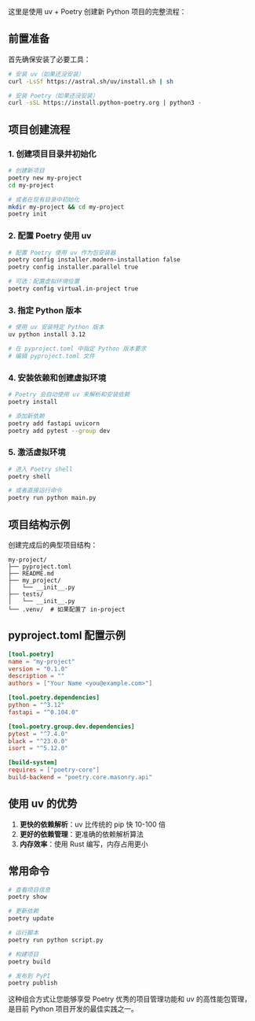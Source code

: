 这里是使用 uv + Poetry 创建新 Python 项目的完整流程：

## 前置准备

首先确保安装了必要工具：
```bash
# 安装 uv（如果还没安装）
curl -LsSf https://astral.sh/uv/install.sh | sh

# 安装 Poetry（如果还没安装）
curl -sSL https://install.python-poetry.org | python3 -
```

## 项目创建流程

### 1. 创建项目目录并初始化
```bash
# 创建新项目
poetry new my-project
cd my-project

# 或者在现有目录中初始化
mkdir my-project && cd my-project
poetry init
```

### 2. 配置 Poetry 使用 uv
```bash
# 配置 Poetry 使用 uv 作为包安装器
poetry config installer.modern-installation false
poetry config installer.parallel true

# 可选：配置虚拟环境位置
poetry config virtual.in-project true
```

### 3. 指定 Python 版本
```bash
# 使用 uv 安装特定 Python 版本
uv python install 3.12

# 在 pyproject.toml 中指定 Python 版本要求
# 编辑 pyproject.toml 文件
```

### 4. 安装依赖和创建虚拟环境
```bash
# Poetry 会自动使用 uv 来解析和安装依赖
poetry install

# 添加新依赖
poetry add fastapi uvicorn
poetry add pytest --group dev
```

### 5. 激活虚拟环境
```bash
# 进入 Poetry shell
poetry shell

# 或者直接运行命令
poetry run python main.py
```

## 项目结构示例

创建完成后的典型项目结构：
```
my-project/
├── pyproject.toml
├── README.md
├── my_project/
│   └── __init__.py
├── tests/
│   └── __init__.py
└── .venv/  # 如果配置了 in-project
```

## pyproject.toml 配置示例

```toml
[tool.poetry]
name = "my-project"
version = "0.1.0"
description = ""
authors = ["Your Name <you@example.com>"]

[tool.poetry.dependencies]
python = "^3.12"
fastapi = "^0.104.0"

[tool.poetry.group.dev.dependencies]
pytest = "^7.4.0"
black = "^23.0.0"
isort = "^5.12.0"

[build-system]
requires = ["poetry-core"]
build-backend = "poetry.core.masonry.api"
```

## 使用 uv 的优势

1. **更快的依赖解析**：uv 比传统的 pip 快 10-100 倍
2. **更好的依赖管理**：更准确的依赖解析算法
3. **内存效率**：使用 Rust 编写，内存占用更小

## 常用命令

```bash
# 查看项目信息
poetry show

# 更新依赖
poetry update

# 运行脚本
poetry run python script.py

# 构建项目
poetry build

# 发布到 PyPI
poetry publish
```

这种组合方式让您能够享受 Poetry 优秀的项目管理功能和 uv 的高性能包管理，是目前 Python 项目开发的最佳实践之一。